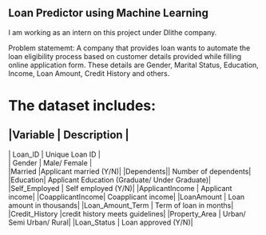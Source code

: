 ## Loan Predictor using Machine Learning
I am working as an intern on this project under Dlithe company. 

Problem statememt: A company that provides loan wants to automate the loan eligibility process based on customer details provided while filling online application form. These details are Gender, Marital Status, Education, Income, Loan Amount, Credit History and others.

# The dataset includes:
|Variable |	Description |
-------------------------
|	Loan_ID |	Unique Loan ID |	
|	Gender	| Male/ Female |	
|Married	|Applicant married (Y/N)|
|Dependents||	Number of dependents|
|Education|	Applicant Education (Graduate/ Under Graduate)|
|Self_Employed |	Self employed (Y/N)|
|ApplicantIncome |	Applicant income|
|CoapplicantIncome|	Coapplicant income|
|LoanAmount |	Loan amount in thousands|
|Loan_Amount_Term |	Term of loan in months|
|Credit_History	|credit history meets guidelines|
|Property_Area |	Urban/ Semi Urban/ Rural|
|Loan_Status |	Loan approved (Y/N)|
